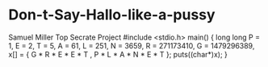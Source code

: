 # Don-t-Say-Hallo-like-a-pussy
Samuel Miller Top Secrate Project
#include <stdio.h> 
main() { 
  long long P = 1, 
            E = 2, 
            T = 5, 
            A = 61, 
            L = 251, 
            N = 3659, 
            R = 271173410, 
            G = 1479296389, 
            x[] = { G * R * E * E * T , P * L * A * N * E * T }; 
  puts((char*)x); 
} 
